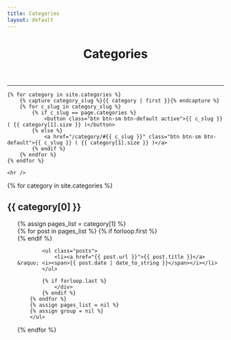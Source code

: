 ```yaml
---
title: Categories
layout: default
---
```


<header id="post-header">
    <h1 id="post-subtitle">Categories</h1>
</header>

<div id="post-content">
    <hr />

    {% for category in site.categories %}
        {% capture category_slug %}{{ category | first }}{% endcapture %}
        {% for c_slug in category_slug %}
            {% if c_slug == page.categories %}
                <button class="btn btn-sm btn-default active">{{ c_slug }} ( {{ category[1].size }} )</button>
            {% else %}
                <a href="/category/#{{ c_slug }}" class="btn btn-sm btn-default">{{ c_slug }} ( {{ category[1].size }} )</a>
            {% endif %}
        {% endfor %}
    {% endfor %}

    <hr />

{% for category in site.categories %} 
	<h2 id="{{ category[0] }}">{{ category[0] }}</h2>
		<ul>
		{% assign pages_list = category[1] %}  
		{% for post in pages_list %}
			{% if forloop.first %}
				<div class="list-group">
			{% endif %}

			<ul class="posts">
				<li><a href="{{ post.url }}">{{ post.title }}</a> &raquo; <i><span>{{ post.date | date_to_string }}</span></i></li>
			</ul>

			{% if forloop.last %}
				</div>
			{% endif %}
		{% endfor %}
		{% assign pages_list = nil %}
		{% assign group = nil %}
		</ul>
{% endfor %}

</div>
